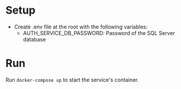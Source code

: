 # Setup

- Create .env file at the root with the following variables:
    - AUTH_SERVICE_DB_PASSWORD: Password of the SQL Server database

# Run

Run `docker-compose up` to start the service's container.
